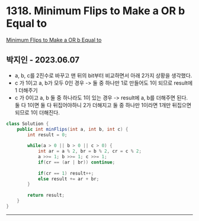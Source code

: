 # 1318. Minimum Flips to Make a OR b Equal to

[Minimum Flips to Make a OR b Equal to](https://leetcode.com/problems/minimum-flips-to-make-a-or-b-equal-to-c/)

## 박지인 - 2023.06.07

- a, b, c를 2진수로 바꾸고 맨 뒤의 bit부터 비교하면서 아래 2가지 상황을 생각했다.
- c 가 1이고 a, b가 모두 0인 경우 -> 둘 중 하나만 1로 만들어도 1이 되므로 result에 1 더해주기
- c 가 0이고 a, b 둘 중 하나라도 1이 있는 경우 -> result에 a, b를 더해주면 된다. 둘 다 1이면 둘 다 뒤집어야하니 2가 더해지고 둘 중 하나만 1이라면 1개만 뒤집으면 되므로 1이 더해진다.

```java
class Solution {
    public int minFlips(int a, int b, int c) {
        int result = 0;
        
        while(a > 0 || b > 0 || c > 0) {
            int ar = a % 2, br = b % 2, cr = c % 2;
            a >>= 1; b >>= 1; c >>= 1;
            if(cr == (ar | br)) continue;
            
            if(cr == 1) result++;
            else result += ar + br;
        }
        
        return result;
    }
}
```

---

